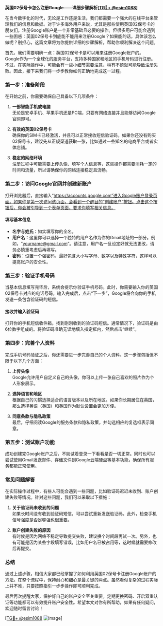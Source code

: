 **英国02保号卡怎么注册Google——详细步骤解析[[TG💪+ @esim1088](https://t.me/s/esim1088)]**

在当今数字化的时代，无论是工作还是生活，我们都需要一个强大的在线平台来管理我们的信息和数据。对于许多海外用户来说，尤其是那些使用英国02保号卡的朋友们，注册Google账户是一个非常基础且必要的操作。但很多用户可能会遇到一些困惑：英国02保号卡到底能不能用来注册Google？如果能的话，具体该怎么做呢？别担心，这篇文章将为你提供详细的步骤解析，帮助你顺利解决这个问题。

首先，我们需要明确一点：英国02保号卡是可以用来注册Google账户的。Google作为一个全球化的服务平台，支持多种国家和地区的手机号码进行注册。不过，在实际操作中，可能会有一些小细节需要注意，稍有不慎就可能导致注册失败。因此，接下来我们将一步步教你如何正确地完成这一过程。

### **第一步：准备阶段**

在开始之前，你需要确保自己具备以下几项条件：

1. **一部智能手机或电脑**  
   无论是安卓手机、苹果手机还是PC端，只要有网络连接并且能够访问Google官网即可。

2. **有效的英国02保号卡**  
   确保你的SIM卡已经激活，并且可以正常接收短信验证码。如果你还没有购买02保号卡，建议先从正规渠道获取一张，比如通过一些知名的电商平台或者实体店铺。

3. **稳定的网络环境**  
   注册过程中可能需要上传头像、填写个人信息等，这些操作都需要消耗一定的时间和流量，所以请确保你的网络连接稳定且流畅。

### **第二步：访问Google官网并创建新账户**

打开浏览器后，直接输入“https://accounts.google.com”进入Google账户登录页面。如果你是第一次访问该页面，会看到一个醒目的“创建账户”按钮。点击这个按钮后，你会被引导到一个表单页面，要求你填写相关信息。

#### **填写基本信息**
- **名字与姓氏**：如实填写你的全名。
- **用户名**：这里你可以选择一个独特的用户名作为你的Gmail地址的一部分。例如，“yourname@gmail.com”。请注意，用户名一旦设定好就无法更改，请务必慎重考虑后再填写。
- **密码**：设置一个强密码，最好包含大小写字母、数字以及特殊字符，这样可以提高账户的安全性。

### **第三步：验证手机号码**

当基本信息填写完毕后，系统会提示你验证手机号码。此时，你需要输入你的英国02保号卡对应的电话号码。输入完成后，点击“下一步”，Google将会向你的手机发送一条包含验证码的短信。

#### **接收并输入验证码**
打开你的手机短信收件箱，找到刚刚收到的验证码短信。通常情况下，验证码是由6位数字组成的。将验证码准确无误地填入指定框内，然后点击“继续”。

### **第四步：完善个人资料**

完成手机号码验证之后，你还需要进一步完善自己的个人资料。这一步骤包括但不限于以下几个方面：

1. **上传头像**  
   Google允许用户自定义自己的头像，你可以上传一张自己喜欢的照片作为个人形象展示。

2. **选择语言和地区**  
   根据自己的习惯选择适合的语言版本以及所在地区。如果你长期居住在英国，那么选择英语（英国）和英国作为默认设置会更加方便。

3. **同意条款与隐私政策**  
   最后，仔细阅读Google的服务条款和隐私政策，并勾选相应的复选框表示同意。

### **第五步：测试账户功能**

成功创建完Google账户之后，不妨试着登录一下看看是否一切正常。同时也可以尝试使用Gmail发送邮件、存储文件到Google云端硬盘等基本功能，确保所有服务都能正常使用。

### **常见问题解答**

在实际操作过程中，有些人可能会遇到一些问题，比如验证码迟迟未收到、账户创建失败等情况。针对这些问题，我们可以采取以下措施：

1. **关于验证码未收到的问题**  
   如果长时间没有收到验证码短信，可以尝试重新发送验证码。此外，检查手机信号强度是否足够强也很重要。

2. **账户创建失败的原因**  
   有时候是因为网络不稳定导致提交失败，建议换个时间段再试一次。另外，也有可能是因为某些字段填写错误，比如用户名已被占用等，这时候就需要修改后再提交。

### **总结**

通过上述步骤，相信大家都已经掌握了如何利用英国02保号卡注册Google账户的方法。在整个流程中，保持耐心和细心是最关键的两点。虽然看似复杂的过程实际上并不难，只要按照指引一步步操作即可顺利完成。

最后再次提醒大家，保护好自己的账户安全至关重要。定期更换密码、开启双重认证等功能都可以有效提升账户安全性。希望本文对你有所帮助，如果有任何疑问，欢迎随时留言讨论！

[[TG💪+ @esim1088](https://t.me/s/esim1088) ![Image](https://i.postimg.cc/4NQfJmqS/Snipaste-2025-05-13-00-14-12.png)]